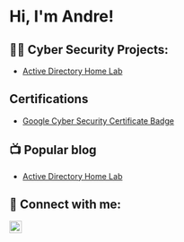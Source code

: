 <h1>Hi, I'm Andre! 

<h2>👨‍💻 Cyber Security Projects:</h2>

  - [Active Directory Home Lab](https://github.com/AndreCyberT/ActiveDirectorylab)
    
<h2> Certifications</h2>

- [Google Cyber Security Certificate Badge](https://www.credly.com/badges/f116703c-01df-4889-bdc1-08505a633f08/public_url)

  
<h2>📺 Popular blog</h2>

- [Active Directory Home Lab](https://free-4350952.webador.com)
  

<h2> 🤳 Connect with me:</h2>


[<img align="left" alt="JoshMadakor | LinkedIn" width="22px" src="https://cdn.jsdelivr.net/npm/simple-icons@v3/icons/linkedin.svg" />][linkedin]

[linkedin]: https://www.linkedin.com/in/andre-rivera-3334a7126/

<!--
**joshmadakor1/joshmadakor1** is a ✨ _special_ ✨ repository because its `README.md` (this file) appears on your GitHub profile.

Here are some ideas to get you started:

- 🔭 I’m currently working on ...
- 🌱 I’m currently learning ...
- 👯 I’m looking to collaborate on ...
- 🤔 I’m looking for help with ...
- 💬 Ask me about ...
- 📫 How to reach me: ...
- 😄 Pronouns: ...
- ⚡ Fun fact: ...
-->
